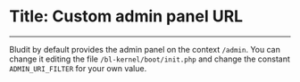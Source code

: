 # Title: Custom admin panel URL
<!-- Position: 3 -->
---
Bludit by default provides the admin panel on the context `/admin`. You can change it editing the file `/bl-kernel/boot/init.php` and change the constant `ADMIN_URI_FILTER` for your own value.